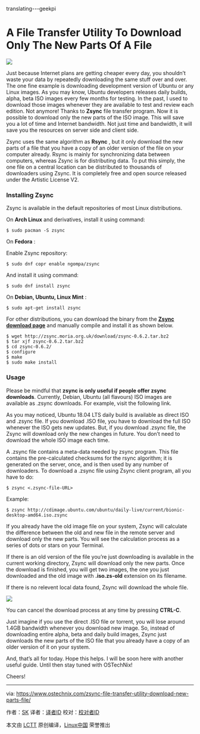 translating---geekpi

A File Transfer Utility To Download Only The New Parts Of A File
======

![](https://www.ostechnix.com/wp-content/uploads/2018/02/Linux-1-720x340.png)

Just because Internet plans are getting cheaper every day, you shouldn’t waste your data by repeatedly downloading the same stuff over and over. The one fine example is downloading development version of Ubuntu or any Linux images. As you may know, Ubuntu developers releases daily builds, alpha, beta ISO images every few months for testing. In the past, I used to download those images whenever they are available to test and review each edition. Not anymore! Thanks to **Zsync** file transfer program. Now it is possible to download only the new parts of the ISO image. This will save you a lot of time and Internet bandwidth. Not just time and bandwidth, it will save you the resources on server side and client side.

Zsync uses the same algorithm as **Rsync** , but it only download the new parts of a file that you have a copy of an older version of the file on your computer already. Rsync is mainly for synchronizing data between computers, whereas Zsync is for distributing data. To put this simply, the one file on a central location can be distributed to thousands of downloaders using Zsync. It is completely free and open source released under the Artistic License V2.

### Installing Zsync

Zsync is available in the default repositories of most Linux distributions.

On **Arch Linux** and derivatives, install it using command:
```
$ sudo pacman -S zsync

```

On **Fedora** :

Enable Zsync repository:
```
$ sudo dnf copr enable ngompa/zsync

```

And install it using command:
```
$ sudo dnf install zsync

```

On **Debian, Ubuntu, Linux Mint** :
```
$ sudo apt-get install zsync

```

For other distributions, you can download the binary from the [**Zsync download page**][1] and manually compile and install it as shown below.
```
$ wget http://zsync.moria.org.uk/download/zsync-0.6.2.tar.bz2
$ tar xjf zsync-0.6.2.tar.bz2
$ cd zsync-0.6.2/
$ configure
$ make
$ sudo make install

```

### Usage

Please be mindful that **zsync is only useful if people offer zsync downloads**. Currently, Debian, Ubuntu (all flavours) ISO images are available as .zsync downloads. For example, visit the following link.

As you may noticed, Ubuntu 18.04 LTS daily build is available as direct ISO and .zsync file. If you download .ISO file, you have to download the full ISO whenever the ISO gets new updates. But, if you download .zsync file, the Zsync will download only the new changes in future. You don’t need to download the whole ISO image each time.

A .zsync file contains a meta-data needed by zsync program. This file contains the pre-calculated checksums for the rsync algorithm; it is generated on the server, once, and is then used by any number of downloaders. To download a .zsync file using Zsync client program, all you have to do:
```
$ zsync <.zsync-file-URL>

```

Example:
```
$ zsync http://cdimage.ubuntu.com/ubuntu/daily-live/current/bionic-desktop-amd64.iso.zsync

```

If you already have the old image file on your system, Zsync will calculate the difference between the old and new file in the remote server and download only the new parts. You will see the calculation process as a series of dots or stars on your Terminal.

If there is an old version of the file you’re just downloading is available in the current working directory, Zsync will download only the new parts. Once the download is finished, you will get two images, the one you just downloaded and the old image with **.iso.zs-old** extension on its filename.

If there is no relevent local data found, Zsync will download the whole file.

![](http://www.ostechnix.com/wp-content/uploads/2018/02/Zsync-1.png)

You can cancel the download process at any time by pressing **CTRL-C**.

Just imagine if you use the direct .ISO file or torrent, you will lose around 1.4GB bandwidth whenever you download new image. So, instead of downloading entire alpha, beta and daily build images, Zsync just downloads the new parts of the ISO file that you already have a copy of an older version of it on your system.

And, that’s all for today. Hope this helps. I will be soon here with another useful guide. Until then stay tuned with OSTechNix!

Cheers!



--------------------------------------------------------------------------------

via: https://www.ostechnix.com/zsync-file-transfer-utility-download-new-parts-file/

作者：[SK][a]
译者：[译者ID](https://github.com/译者ID)
校对：[校对者ID](https://github.com/校对者ID)

本文由 [LCTT](https://github.com/LCTT/TranslateProject) 原创编译，[Linux中国](https://linux.cn/) 荣誉推出

[a]:https://www.ostechnix.com/author/sk/
[1]:http://zsync.moria.org.uk/downloads
